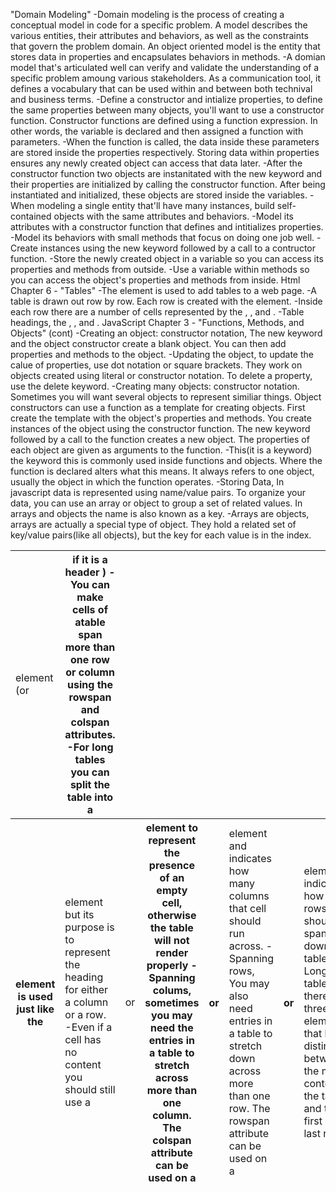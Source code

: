 "Domain Modeling"
    -Domain modeling is the process of creating a conceptual model in code for a specific problem. A model describes the various entities, their attributes and behaviors, as well as the constraints that govern the problem domain. An object oriented model is the entity that stores data in properties and encapsulates behaviors in methods.
    -A domian model that's articulated well can verify and validate the understanding of a specific problem amoung various stakeholders. As a communication tool, it defines a vocabulary that can be used within and between both technival and business terms.
    -Define a constructor and intialize properties, to define the same properties between many objects, you'll want to use a constructor function. Constructor functions are defined using a function expression. In other words, the variable is declared and then assigned a function with parameters.
    -When the function is called, the data inside these parameters are stored inside the properties respectively. Storing data within properties ensures any newly created object can access that data later.
    -After the constructor function two objects are instanitated with the new keyword and their properties are initialized by calling the constructor function. After being instantiated and initialized, these objects are stored inside the variables.
    -When modeling a single entity that'll have many instances, build self-contained objects with the same attributes and behaviors.
    -Model its attributes with a constructor function that defines and intitializes properties.
    -Model its behaviors with small methods that focus on doing one job well.
    -Create instances using the new keyword followed by a call to a contructor function.
    -Store the newly created object in a variable so you can access its properties and methods from outside. 
    -Use a variable within methods so you can access the object's properties and methods from inside.
Html Chapter 6 - "Tables"
    -The <table> element is used to add tables to a web page.
    -A table is drawn out row by row. Each row is created with the <tr> element.
    -Inside each row there are a number of cells represented by the <td> element (or <th> if it is a header )
    -You can make cells of  atable span more than one row or column using the rowspan and colspan attributes.
    -For long tables you can split the table into a <thead>, <tbody>, and <tfoot>.
    -Table headings, the <th> element is used just like the <td> element but its purpose is to represent the heading for either a column or a row.
    -Even if a cell has no content you should still use a <td> or <th> element to represent the presence of an empty cell, otherwise the table will not render properly
    -Spanning colums, sometimes you may need the entries in a table to stretch across more than one column. The colspan attribute can be used on a <th> or <td> element and indicates how many columns that cell should run across.
    -Spanning rows, You may also need entries in a table to stretch down across more than one row. The rowspan attribute can be used on a <th> or <td> element to indicate how many rows a cell should span down the table.
    -Long tables, there are three elements that help distinguish between the main content of the table and the first and last rows: <thead>, <tbody>, and <tfoot>.
JavaScript Chapter 3 - "Functions, Methods, and Objects" (cont)
    -Creating an object: constructor notation, The new keyword and the object constructor create a blank object. You can then add properties and methods to the object.
    -Updating the object, to update the calue of properties, use dot notation or square brackets. They work on objects created using literal or constructor notation. To delete a property, use the delete keyword. 
    -Creating many objects: constructor notation. Sometimes you will want several objects to represent similiar things. Object constructors can use a function as a template for creating objects. First create the template with the object's properties and methods. You create instances of the object using the constructor function. The new keyword followed by a call to the function creates a new object. The properties of each object are given as arguments to the function.
    -This(it is a keyword) the keyword this is commonly used inside functions and objects. Where the function is declared alters what this means. It always refers to one object, usually the object in which the function operates.
    -Storing Data, In javascript data is represented using name/value pairs. To organize your data, you can use an array or object to group a set of related values. In arrays and objects the name is also known as a key.
    -Arrays are objects, arrays are actually a special type of object. They hold a related set of key/value pairs(like all objects), but the key for each value is in the index.
    